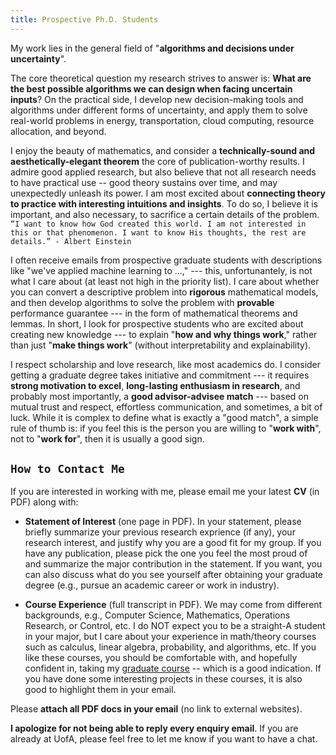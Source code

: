 ```yaml
---
title: Prospective Ph.D. Students
---
```


My work lies in the general field of "**algorithms and decisions under uncertainty**". 

The core theoretical question my research strives to answer is: **What are the best possible algorithms we can design when facing uncertain inputs**? On the practical side, I develop new decision-making tools and algorithms under different forms of uncertainty, and apply them to solve real-world problems in energy, transportation, cloud computing, resource allocation, and beyond. 

I enjoy the beauty of mathematics, and consider a **technically-sound and aesthetically-elegant theorem** the core of publication-worthy results. I admire good applied research, but also believe that not all research needs to have practical use -- good theory sustains over time, and may unexpectedly unleash its power. I am most excited about **connecting theory to practice with interesting intuitions and insights**. To do so, I believe it is important, and also necessary, to sacrifice a certain details of the problem.  `“I want to know how God created this world. I am not interested in this or that phenomenon. I want to know His thoughts, the rest are details.” - Albert Einstein`

I often receive emails from prospective graduate students with descriptions like "we've applied machine learning to ...,"  --- this, unfortunantely, is not what I care about (at least not high in the priority list). I care about whether you can convert a descriptive problem into **rigorous** mathematical models, and then develop algorithms to solve the problem with **provable** performance guarantee --- in the form of mathematical theorems and lemmas. In short, I look for prospective students who are excited about creating new knowledge --- to explain "**how and why things work**," rather than just "**make things work**" (without interpretability and explainability).

I respect scholarship and love research, like most academics do. I consider getting a graduate degree takes initiative and commitment --- it requires  **strong motivation to excel**, **long-lasting enthusiasm in research**, and probably most importantly, a **good advisor-advisee match** --- based on mutual trust and respect,  effortless communication, and sometimes, a bit of luck. While it is complex to define what is exactly a "good match", a simple rule of thumb is: if you feel this is the person you are willing to "**work with**", not to "**work for**", then it is usually a good sign.

## `How to Contact Me`

If you are interested in working with me, please email me your latest **CV** (in PDF) along with:

- **Statement of Interest** (one page in PDF). In your statement, please briefly summarize your previous research exprience (if any), your research interest, and justify why you are a good fit for my group. If you have any publication, please pick the one you feel the most proud of and summarize the major contribution in the statement. If you want, you can also discuss what do you see yourself after obtaining your graduate degree (e.g., pursue an academic career or work in industry). 

- **Course Experience** (full transcript in PDF). We may come from different backgrounds, e.g., Computer Science, Mathematics, Operations Research, or Control, etc. I do NOT expect you to be a straight-A student in your major, but I care about your experience in math/theory courses such as calculus, linear algebra, probability, and  algorithms, etc. If you like these courses, you should be comfortable  with, and hopefully confident in, taking my [graduate course](/teaching/optcourse) --  which is a good indication. If you have done some interesting projects in these courses, it is also good to highlight them in your email.

Please **attach all PDF docs in your email** (no link to external websites).  

**I apologize for not being able to reply every enquiry email**. If you are already at UofA, please feel free to let me know if you want to have a chat.